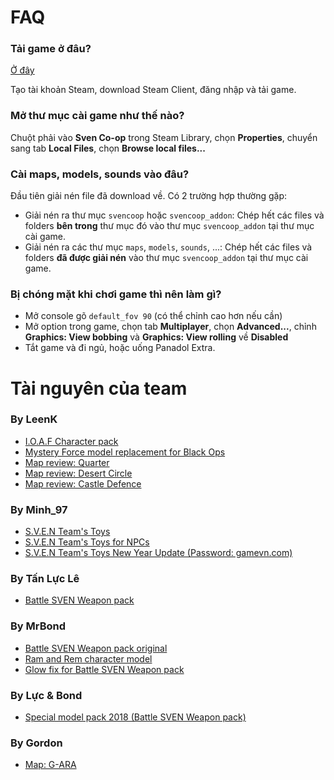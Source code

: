 # FAQ

### Tải game ở đâu?

[Ở đây](http://store.steampowered.com/app/225840/Sven_Coop/)

Tạo tài khoản Steam, download Steam Client, đăng nhập và tải game.

### Mở thư mục cài game như thế nào?

Chuột phải vào **Sven Co-op** trong Steam Library, chọn **Properties**, chuyển sang tab **Local Files**, chọn **Browse local files...**

### Cài maps, models, sounds vào đâu?

Đầu tiên giải nén file đã download về. Có 2 trường hợp thường gặp:

- Giải nén ra thư mục `svencoop` hoặc `svencoop_addon`: Chép hết các files và folders **bên trong** thư mục đó vào thư mục `svencoop_addon` tại thư mục cài game.
- Giải nén ra các thư mục `maps`, `models`, `sounds`, ...: Chép hết các files và folders **đã được giải nén** vào thư mục `svencoop_addon` tại thư mục cài game.

### Bị chóng mặt khi chơi game thì nên làm gì?

- Mở console gõ `default_fov 90` (có thể chỉnh cao hơn nếu cần)
- Mở option trong game, chọn tab **Multiplayer**, chọn **Advanced...**, chỉnh **Graphics: View bobbing** và **Graphics: View rolling** về **Disabled**
- Tắt game và đi ngủ, hoặc uống Panadol Extra.

# Tài nguyên của team

### By LeenK

- [I.O.A.F Character pack](http://www.mediafire.com/file/njs15vn6yppympw/I.O.A.F+Character+Pack+V2.zip)
- [Mystery Force model replacement for Black Ops](http://www.mediafire.com/file/56e8d2i7qprprd0/Mystery+Force+Model.zip)
- [Map review: Quarter](https://gist.github.com/kungfulon/492b07e887c5ef8444440f66af0899de)
- [Map review: Desert Circle](https://gist.github.com/kungfulon/296d706f256be3ae62a6b88204b0eae2)
- [Map review: Castle Defence](https://gist.github.com/kungfulon/391b6366c68e27eb33f5859d70dbf7ff)

### By Minh_97

- [S.V.E.N Team's Toys](http://www.mediafire.com/file/leg86z0aoncm225/S.V.E.N%27s+Toys+Updated+-+Full+Pack.zip)
- [S.V.E.N Team's Toys for NPCs](http://www.mediafire.com/file/xjl45q94c00b5tj/Optional+-+NPCs.zip)
- [S.V.E.N Team's Toys New Year Update (Password: gamevn.com)](http://www.mediafire.com/file/jia173dx8wij2u5/S%27s+Toys_NEW+YEAR+Update.zip)

### By Tấn Lực Lê

- [Battle SVEN Weapon pack](http://www.mediafire.com/file/lpaojbifl5u99cv/BattleSven_final.rar)

### By MrBond

- [Battle SVEN Weapon pack original](http://www.mediafire.com/file/zfuzcwm50bap9i0/BattleSven.rar)
- [Ram and Rem character model](http://www.mediafire.com/download/2lltzj5q6di6bix/Ram+and+Rem.rar)
- [Glow fix for Battle SVEN Weapon pack](http://www.mediafire.com/file/uov7g5vhlu9m3fl/glow_fix%5D.zip)

### By Lực & Bond

- [Special model pack 2018 (Battle SVEN Weapon pack)](https://www.facebook.com/groups/511698742226267/permalink/1758182964244499/)

### By Gordon

- [Map: G-ARA](http://scmapdb.com/map:g-ara)
